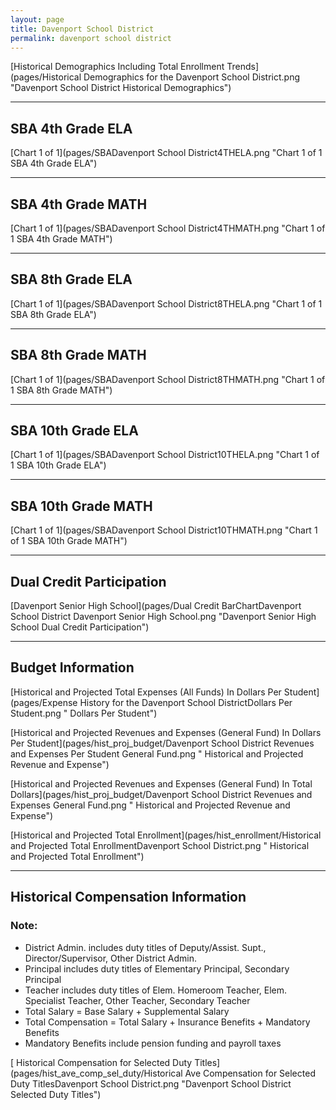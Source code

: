 ```yaml
---
layout: page
title: Davenport School District
permalink: davenport school district
---
```



[Historical Demographics Including Total Enrollment Trends](pages/Historical Demographics for the Davenport School District.png "Davenport School District Historical Demographics")

___

## SBA 4th Grade ELA

[Chart 1 of 1](pages/SBADavenport School District4THELA.png "Chart 1 of 1 SBA 4th Grade ELA")


___

## SBA 4th Grade MATH

[Chart 1 of 1](pages/SBADavenport School District4THMATH.png "Chart 1 of 1 SBA 4th Grade MATH")


___

## SBA 8th Grade ELA

[Chart 1 of 1](pages/SBADavenport School District8THELA.png "Chart 1 of 1 SBA 8th Grade ELA")


___

## SBA 8th Grade MATH

[Chart 1 of 1](pages/SBADavenport School District8THMATH.png "Chart 1 of 1 SBA 8th Grade MATH")


___

## SBA 10th Grade ELA

[Chart 1 of 1](pages/SBADavenport School District10THELA.png "Chart 1 of 1 SBA 10th Grade ELA")


___

## SBA 10th Grade MATH

[Chart 1 of 1](pages/SBADavenport School District10THMATH.png "Chart 1 of 1 SBA 10th Grade MATH")


___

## Dual Credit Participation

[Davenport Senior High School](pages/Dual Credit BarChartDavenport School District Davenport Senior High School.png "Davenport Senior High School Dual Credit Participation")


___

## Budget Information

[Historical and Projected Total Expenses (All Funds) In Dollars Per Student](pages/Expense History for the Davenport School DistrictDollars Per Student.png " Dollars Per Student")

[Historical and Projected Revenues and Expenses (General Fund) In Dollars Per Student](pages/hist_proj_budget/Davenport School District Revenues and Expenses Per Student General Fund.png " Historical and Projected Revenue and Expense")

[Historical and Projected Revenues and Expenses (General Fund) In Total Dollars](pages/hist_proj_budget/Davenport School District Revenues and Expenses General Fund.png " Historical and Projected Revenue and Expense")

[Historical and Projected Total Enrollment](pages/hist_enrollment/Historical and Projected Total EnrollmentDavenport School District.png " Historical and Projected Total Enrollment")


___

## Historical Compensation Information
### Note:
- District Admin. includes duty titles of Deputy/Assist. Supt., Director/Supervisor, Other District Admin.
- Principal includes duty titles of Elementary Principal, Secondary Principal
- Teacher includes duty titles of Elem. Homeroom Teacher, Elem. Specialist Teacher, Other Teacher, Secondary Teacher
- Total Salary = Base Salary + Supplemental Salary
- Total Compensation = Total Salary + Insurance Benefits + Mandatory Benefits
- Mandatory Benefits include pension funding and payroll taxes

[ Historical Compensation for Selected Duty Titles](pages/hist_ave_comp_sel_duty/Historical Ave Compensation for Selected Duty TitlesDavenport School District.png "Davenport School District Selected Duty Titles")

